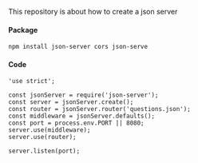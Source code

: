 <p>This repository is about how to create a json server</p>

#### Package
`npm install json-server cors json-serve`

#### Code
```
'use strict';

const jsonServer = require('json-server');
const server = jsonServer.create();
const router = jsonServer.router('questions.json');
const middleware = jsonServer.defaults();
const port = process.env.PORT || 8080;
server.use(middleware);
server.use(router);

server.listen(port);

```
